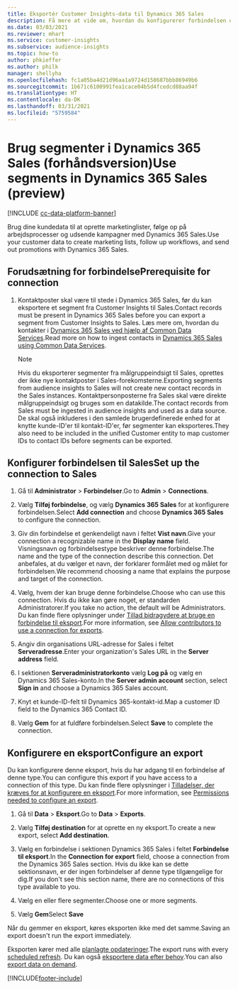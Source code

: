 ```yaml
---
title: Eksportér Customer Insights-data til Dynamics 365 Sales
description: Få mere at vide om, hvordan du konfigurerer forbindelsen og eksporterer til Dynamics 365 Sales.
ms.date: 03/03/2021
ms.reviewer: mhart
ms.service: customer-insights
ms.subservice: audience-insights
ms.topic: how-to
author: phkieffer
ms.author: philk
manager: shellyha
ms.openlocfilehash: fc1a05ba4d21d96aa1a9724d158687bbb86949b6
ms.sourcegitcommit: 1b671c6100991fea1cace04b5d4fcedcd88aa94f
ms.translationtype: HT
ms.contentlocale: da-DK
ms.lasthandoff: 03/31/2021
ms.locfileid: "5759584"
---
```

# <a name="use-segments-in-dynamics-365-sales-preview"></a><span data-ttu-id="33a03-103">Brug segmenter i Dynamics 365 Sales (forhåndsversion)</span><span class="sxs-lookup"><span data-stu-id="33a03-103">Use segments in Dynamics 365 Sales (preview)</span></span>

[!INCLUDE [cc-data-platform-banner](../includes/cc-data-platform-banner.md)]

<span data-ttu-id="33a03-104">Brug dine kundedata til at oprette marketinglister, følge op på arbejdsprocesser og udsende kampagner med Dynamics 365 Sales.</span><span class="sxs-lookup"><span data-stu-id="33a03-104">Use your customer data to create marketing lists, follow up workflows, and send out promotions with Dynamics 365 Sales.</span></span>

## <a name="prerequisite-for-connection"></a><span data-ttu-id="33a03-105">Forudsætning for forbindelse</span><span class="sxs-lookup"><span data-stu-id="33a03-105">Prerequisite for connection</span></span>

1. <span data-ttu-id="33a03-106">Kontaktposter skal være til stede i Dynamics 365 Sales, før du kan eksportere et segment fra Customer Insights til Sales.</span><span class="sxs-lookup"><span data-stu-id="33a03-106">Contact records must be present in Dynamics 365 Sales before you can export a segment from Customer Insights to Sales.</span></span> <span data-ttu-id="33a03-107">Læs mere om, hvordan du kontakter i [Dynamics 365 Sales ved hjælp af Common Data Services](connect-power-query.md).</span><span class="sxs-lookup"><span data-stu-id="33a03-107">Read more on how to ingest contacts in [Dynamics 365 Sales using Common Data Services](connect-power-query.md).</span></span>

   > [!NOTE]
   > <span data-ttu-id="33a03-108">Hvis du eksporterer segmenter fra målgruppeindsigt til Sales, oprettes der ikke nye kontaktposter i Sales-forekomsterne.</span><span class="sxs-lookup"><span data-stu-id="33a03-108">Exporting segments from audience insights to Sales will not create new contact records in the Sales instances.</span></span> <span data-ttu-id="33a03-109">Kontaktpersonposterne fra Sales skal være direkte målgruppeindsigt og bruges som en datakilde.</span><span class="sxs-lookup"><span data-stu-id="33a03-109">The contact records from Sales must be ingested in audience insights and used as a data source.</span></span> <span data-ttu-id="33a03-110">De skal også inkluderes i den samlede brugerdefinerede enhed for at knytte kunde-ID'er til kontakt-ID'er, før segmenter kan eksporteres.</span><span class="sxs-lookup"><span data-stu-id="33a03-110">They also need to be included in the unified Customer entity to map customer IDs to contact IDs before segments can be exported.</span></span>

## <a name="set-up-the-connection-to-sales"></a><span data-ttu-id="33a03-111">Konfigurer forbindelsen til Sales</span><span class="sxs-lookup"><span data-stu-id="33a03-111">Set up the connection to Sales</span></span>

1. <span data-ttu-id="33a03-112">Gå til **Administrator** > **Forbindelser**.</span><span class="sxs-lookup"><span data-stu-id="33a03-112">Go to **Admin** > **Connections**.</span></span>

1. <span data-ttu-id="33a03-113">Vælg **Tilføj forbindelse**, og vælg **Dynamics 365 Sales** for at konfigurere forbindelsen.</span><span class="sxs-lookup"><span data-stu-id="33a03-113">Select **Add connection** and choose **Dynamics 365 Sales** to configure the connection.</span></span>

1. <span data-ttu-id="33a03-114">Giv din forbindelse et genkendeligt navn i feltet **Vist navn**.</span><span class="sxs-lookup"><span data-stu-id="33a03-114">Give your connection a recognizable name in the **Display name** field.</span></span> <span data-ttu-id="33a03-115">Visningsnavn og forbindelsestype beskriver denne forbindelse.</span><span class="sxs-lookup"><span data-stu-id="33a03-115">The name and the type of the connection describe this connection.</span></span> <span data-ttu-id="33a03-116">Det anbefales, at du vælger et navn, der forklarer formålet med og målet for forbindelsen.</span><span class="sxs-lookup"><span data-stu-id="33a03-116">We recommend choosing a name that explains the purpose and target of the connection.</span></span>

1. <span data-ttu-id="33a03-117">Vælg, hvem der kan bruge denne forbindelse.</span><span class="sxs-lookup"><span data-stu-id="33a03-117">Choose who can use this connection.</span></span> <span data-ttu-id="33a03-118">Hvis du ikke kan gøre noget, er standarden Administratorer.</span><span class="sxs-lookup"><span data-stu-id="33a03-118">If you take no action, the default will be Administrators.</span></span> <span data-ttu-id="33a03-119">Du kan finde flere oplysninger under [Tillad bidragydere at bruge en forbindelse til eksport](connections.md#allow-contributors-to-use-a-connection-for-exports).</span><span class="sxs-lookup"><span data-stu-id="33a03-119">For more information, see [Allow contributors to use a connection for exports](connections.md#allow-contributors-to-use-a-connection-for-exports).</span></span>

1. <span data-ttu-id="33a03-120">Angiv din organisations URL-adresse for Sales i feltet **Serveradresse**.</span><span class="sxs-lookup"><span data-stu-id="33a03-120">Enter your organization's Sales URL in the **Server address** field.</span></span>

1. <span data-ttu-id="33a03-121">I sektionen **Serveradministratorkonto** vælg **Log på** og vælg en Dynamics 365 Sales-konto.</span><span class="sxs-lookup"><span data-stu-id="33a03-121">In the **Server admin account** section, select **Sign in** and choose a Dynamics 365 Sales account.</span></span>

1. <span data-ttu-id="33a03-122">Knyt et kunde-ID-felt til Dynamics 365-kontakt-id.</span><span class="sxs-lookup"><span data-stu-id="33a03-122">Map a customer ID field to the Dynamics 365 Contact ID.</span></span>

1. <span data-ttu-id="33a03-123">Vælg **Gem** for at fuldføre forbindelsen.</span><span class="sxs-lookup"><span data-stu-id="33a03-123">Select **Save** to complete the connection.</span></span> 

## <a name="configure-an-export"></a><span data-ttu-id="33a03-124">Konfigurere en eksport</span><span class="sxs-lookup"><span data-stu-id="33a03-124">Configure an export</span></span>

<span data-ttu-id="33a03-125">Du kan konfigurere denne eksport, hvis du har adgang til en forbindelse af denne type.</span><span class="sxs-lookup"><span data-stu-id="33a03-125">You can configure this export if you have access to a connection of this type.</span></span> <span data-ttu-id="33a03-126">Du kan finde flere oplysninger i [Tilladelser, der kræves for at konfigurere en eksport](export-destinations.md#set-up-a-new-export).</span><span class="sxs-lookup"><span data-stu-id="33a03-126">For more information, see [Permissions needed to configure an export](export-destinations.md#set-up-a-new-export).</span></span>

1. <span data-ttu-id="33a03-127">Gå til **Data** > **Eksport**.</span><span class="sxs-lookup"><span data-stu-id="33a03-127">Go to **Data** > **Exports**.</span></span>

1. <span data-ttu-id="33a03-128">Vælg **Tilføj destination** for at oprette en ny eksport.</span><span class="sxs-lookup"><span data-stu-id="33a03-128">To create a new export, select **Add destination**.</span></span>

1. <span data-ttu-id="33a03-129">Vælg en forbindelse i sektionen Dynamics 365 Sales i feltet **Forbindelse til eksport**.</span><span class="sxs-lookup"><span data-stu-id="33a03-129">In the **Connection for export** field, choose a connection from the Dynamics 365 Sales section.</span></span> <span data-ttu-id="33a03-130">Hvis du ikke kan se dette sektionsnavn, er der ingen forbindelser af denne type tilgængelige for dig.</span><span class="sxs-lookup"><span data-stu-id="33a03-130">If you don't see this section name, there are no connections of this type available to you.</span></span>

1. <span data-ttu-id="33a03-131">Vælg en eller flere segmenter.</span><span class="sxs-lookup"><span data-stu-id="33a03-131">Choose one or more segments.</span></span>

1. <span data-ttu-id="33a03-132">Vælg **Gem**</span><span class="sxs-lookup"><span data-stu-id="33a03-132">Select **Save**</span></span>

<span data-ttu-id="33a03-133">Når du gemmer en eksport, køres eksporten ikke med det samme.</span><span class="sxs-lookup"><span data-stu-id="33a03-133">Saving an export doesn't run the export immediately.</span></span>

<span data-ttu-id="33a03-134">Eksporten kører med alle [planlagte opdateringer](system.md#schedule-tab).</span><span class="sxs-lookup"><span data-stu-id="33a03-134">The export runs with every [scheduled refresh](system.md#schedule-tab).</span></span> <span data-ttu-id="33a03-135">Du kan også [eksportere data efter behov](export-destinations.md#run-exports-on-demand).</span><span class="sxs-lookup"><span data-stu-id="33a03-135">You can also [export data on demand](export-destinations.md#run-exports-on-demand).</span></span> 

[!INCLUDE[footer-include](../includes/footer-banner.md)]
